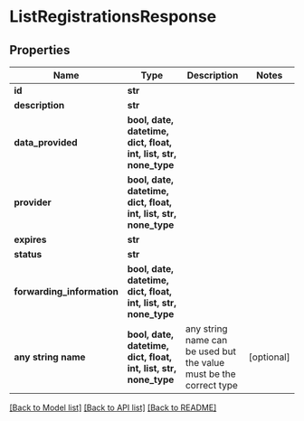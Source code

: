 # ListRegistrationsResponse


## Properties
Name | Type | Description | Notes
------------ | ------------- | ------------- | -------------
**id** | **str** |  | 
**description** | **str** |  | 
**data_provided** | **bool, date, datetime, dict, float, int, list, str, none_type** |  | 
**provider** | **bool, date, datetime, dict, float, int, list, str, none_type** |  | 
**expires** | **str** |  | 
**status** | **str** |  | 
**forwarding_information** | **bool, date, datetime, dict, float, int, list, str, none_type** |  | 
**any string name** | **bool, date, datetime, dict, float, int, list, str, none_type** | any string name can be used but the value must be the correct type | [optional]

[[Back to Model list]](../README.md#documentation-for-models) [[Back to API list]](../README.md#documentation-for-api-endpoints) [[Back to README]](../README.md)


